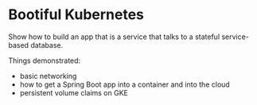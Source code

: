 # Bootiful Kubernetes

Show how to build an app that is a service that talks to a stateful service-based database. 

Things demonstrated:
 - basic networking 
 - how to get a Spring Boot app into a container and into the cloud
 - persistent volume claims on GKE

